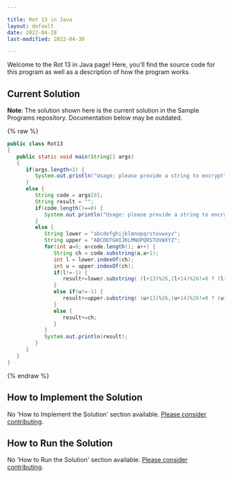 ```yaml
---

title: Rot 13 in Java
layout: default
date: 2022-04-28
last-modified: 2022-04-30

---
```


Welcome to the Rot 13 in Java page! Here, you'll find the source code for this program as well as a description of how the program works.

## Current Solution

**Note**: The solution shown here is the current solution in the Sample Programs repository. Documentation below may be outdated.

{% raw %}

```Java
public class Rot13
{
   public static void main(String[] args)
   {
      if(args.length<1) {
         System.out.println("Usage: please provide a string to encrypt");
      }
      else {
         String code = args[0];
         String result = "";
         if(code.length()==0) {
            System.out.println("Usage: please provide a string to encrypt");
         }
         else {
            String lower = "abcdefghijklmnopqrstuvwxyz";
            String upper = "ABCDEFGHIJKLMNOPQRSTUVWXYZ";
            for(int a=0; a<code.length(); a++) {
               String ch = code.substring(a,a+1);
               int l = lower.indexOf(ch);
               int u = upper.indexOf(ch);
               if(l!=-1) {
                  result+=lower.substring( (l+13)%26,(l+14)%26!=0 ? (l+14)%26 : l+14 );
               }
               else if(u!=-1) {
                  result+=upper.substring( (u+13)%26,(u+14)%26!=0 ? (u+14)%26 : u+14 );
               }
               else {
                  result+=ch;
               }
            }
            System.out.println(result);
         }
      }
   }
}
```

{% endraw %}

## How to Implement the Solution

No 'How to Implement the Solution' section available. [Please consider contributing](https://github.com/TheRenegadeCoder/sample-programs-website).

## How to Run the Solution

No 'How to Run the Solution' section available. [Please consider contributing](https://github.com/TheRenegadeCoder/sample-programs-website).